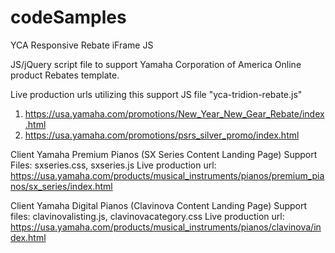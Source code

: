 # codeSamples
YCA Responsive Rebate iFrame JS

JS/jQuery script file to support Yamaha Corporation of America Online product Rebates template.

Live production urls utilizing this support JS file "yca-tridion-rebate.js"
1. https://usa.yamaha.com/promotions/New_Year_New_Gear_Rebate/index.html
2. https://usa.yamaha.com/promotions/psrs_silver_promo/index.html


Client Yamaha Premium Pianos (SX Series Content Landing Page)
Support Files: sxseries.css, sxseries.js
Live production url: https://usa.yamaha.com/products/musical_instruments/pianos/premium_pianos/sx_series/index.html


Client Yamaha Digital Pianos (Clavinova Content Landing Page)
Support files: clavinovalisting.js, clavinovacategory.css
Live production url: https://usa.yamaha.com/products/musical_instruments/pianos/clavinova/index.html
